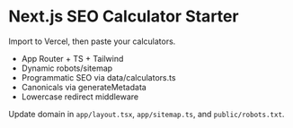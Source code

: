 # Next.js SEO Calculator Starter

Import to Vercel, then paste your calculators.

- App Router + TS + Tailwind
- Dynamic robots/sitemap
- Programmatic SEO via data/calculators.ts
- Canonicals via generateMetadata
- Lowercase redirect middleware

Update domain in `app/layout.tsx`, `app/sitemap.ts`, and `public/robots.txt`.
